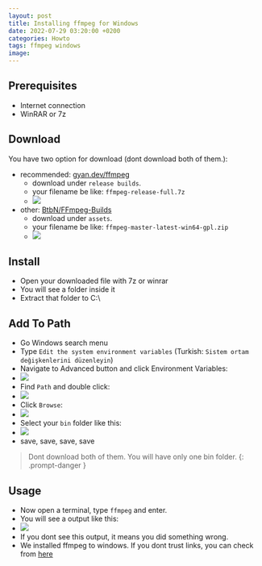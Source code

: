 ```yaml
---
layout: post
title: Installing ffmpeg for Windows
date: 2022-07-29 03:20:00 +0200
categories: Howto
tags: ffmpeg windows
image: 
---
```


## Prerequisites

- Internet connection
- WinRAR or 7z

## Download

You have two option for download (dont download both of them.):
- recommended: [gyan.dev/ffmpeg](https://www.gyan.dev/ffmpeg/builds/)
  - download under `release builds`.
  - your filename be like: `ffmpeg-release-full.7z`
  - ![](https://i.ibb.co/s2sN6Nj/181802510-d4896609-061f-4d25-a592-a3d75824ded2.png)
- other: [BtbN/FFmpeg-Builds](https://github.com/BtbN/FFmpeg-Builds/releases/tag/latest)
  - download under `assets`.
  - your filename be like: `ffmpeg-master-latest-win64-gpl.zip`
  - ![](https://i.ibb.co/fCGGKzk/181802306-c1f7f5b2-0feb-4470-bc77-e0df635e5876.png)

## Install

- Open your downloaded file with 7z or winrar
- You will see a folder inside it
- Extract that folder to C:\

## Add To Path

- Go Windows search menu
- Type `Edit the system environment variables` (Turkish: `Sistem ortam değişkenlerini düzenleyin`)
- Navigate to Advanced button and click Environment Variables:
- ![](https://i.ibb.co/2cJC65h/181803861-53e7785f-8dfc-4d64-8132-2cecee9936bc.png)
- Find `Path` and double click:
- ![](https://i.ibb.co/Zh728Bt/181804198-c76f4330-ac0e-4e52-90e5-8c97fd404f8b.png)
- Click `Browse`:
- ![](https://i.ibb.co/nBDQwsX/181804447-783b0ec5-4314-49c8-ba0d-48c10e2190d1.png)
- Select your `bin` folder like this:
- ![](https://i.ibb.co/pvzVqbr/181806118-483c9a19-cebc-4cc1-a512-a305f189b947.png)
- save, save, save, save

> Dont download both of them. You will have only one bin folder.
{: .prompt-danger }

## Usage

- Now open a terminal, type `ffmpeg` and enter.
- You will see a output like this:
- ![](https://i.ibb.co/kQxJC7p/181807579-f0672e0e-39a9-4755-be3b-45d5f5072ca8.png)
- If you dont see this output, it means you did something wrong.
- We installed ffmpeg to windows. If you dont trust links, you can check from [here](https://ffmpeg.org/download.html#build-windows)
